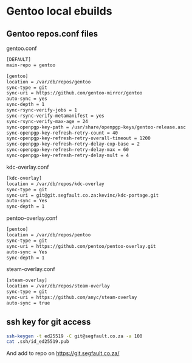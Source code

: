 # Gentoo local ebuilds

## Gentoo repos.conf files 

gentoo.conf
```bash
[DEFAULT]
main-repo = gentoo

[gentoo]
location = /var/db/repos/gentoo
sync-type = git
sync-uri = https://github.com/gentoo-mirror/gentoo
auto-sync = yes
sync-depth = 1
sync-rsync-verify-jobs = 1
sync-rsync-verify-metamanifest = yes
sync-rsync-verify-max-age = 24
sync-openpgp-key-path = /usr/share/openpgp-keys/gentoo-release.asc
sync-openpgp-key-refresh-retry-count = 40
sync-openpgp-key-refresh-retry-overall-timeout = 1200
sync-openpgp-key-refresh-retry-delay-exp-base = 2
sync-openpgp-key-refresh-retry-delay-max = 60
sync-openpgp-key-refresh-retry-delay-mult = 4
```

kdc-overlay.conf
```bash
[kdc-overlay]
location = /var/db/repos/kdc-overlay
sync-type = git
sync-uri = git@git.segfault.co.za:kevinc/kdc-portage.git
auto-sync = Yes
sync-depth = 1
```

pentoo-overlay.conf
```bash
[pentoo]
location = /var/db/repos/pentoo
sync-type = git
sync-uri = https://github.com/pentoo/pentoo-overlay.git
auto-sync = Yes
sync-depth = 1
```

steam-overlay.conf
```bash
[steam-overlay]
location = /var/db/repos/steam-overlay
sync-type = git
sync-uri = https://github.com/anyc/steam-overlay
auto-sync = true
```

## ssh key for git access

```bash
ssh-keygen -t ed25519 -C git@segfault.co.za -a 100
cat .ssh/id_ed25519.pub 
```
And add to repo on https://git.segfault.co.za/
